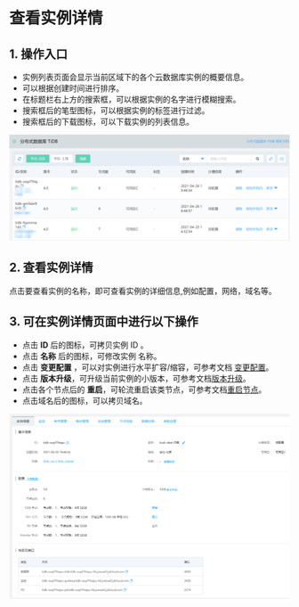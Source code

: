 # 查看实例详情

## 1.  操作入口
- 实例列表页面会显示当前区域下的各个云数据库实例的概要信息。
- 可以根据创建时间进行排序。
- 在标题栏右上方的搜索框，可以根据实例的名字进行模糊搜索。
- 搜索框后的笔型图标，可以根据实例的标签进行过滤。
- 搜索框后的下载图标，可以下载实例的列表信息。

![查看实例1](../../../../../image/TiDB/instance-list.png)

## 2. 查看实例详情
点击要查看实例的名称，即可查看实例的详细信息,例如配置，网络，域名等。

## 3. 可在实例详情页面中进行以下操作
- 点击 **ID** 后的图标，可拷贝实例 ID 。
- 点击 **名称** 后的图标，可修改实例 名称。
- 点击 **变更配置** ，可以对实例进行水平扩容/缩容，可参考文档 [变更配置](Modify-Instance-Spec.md)。
- 点击 **版本升级**，可升级当前实例的小版本，可参考文档[版本升级](Upgrade-Version.md)。
- 点击各个节点后的 **重启**，可轮流重启该类节点，可参考文档[重启节点](Reboot-Node.md)。
- 点击域名后的图标，可以拷贝域名。

![查看实例1](../../../../../image/TiDB/instance-info.png)
